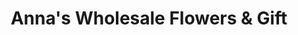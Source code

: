 ---
title: "Anna's Wholesale Flowers & Gift"
url: /garden-grove/annas-wholesale-flowers-and-gift/
shop: shop
---